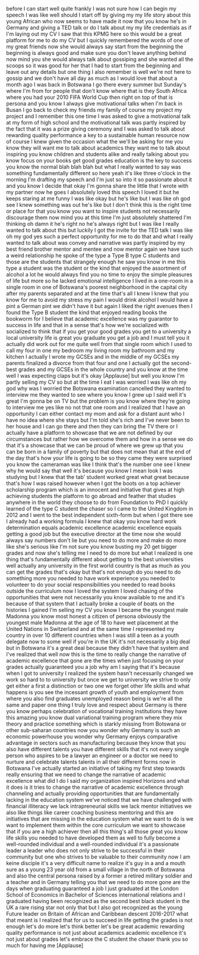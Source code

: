 
before I can start well quite frankly I
was not sure how I can begin my speech I
was like well should I start off by
giving my my life story about this young
African who now seems to have made it
now that you know he&#39;s in Germany and
giving a TED talk or do I talk about my
my life credentials as if I&#39;m laying out
my CV I saw that this KPMG here so this
would be a great platform for me to do
my CV but I quickly remembered the words
of one of my great friends now she would
always say start from the beginning the
beginning is always good and make sure
you don&#39;t leave anything behind now mind
you she would always talk about
gossiping and she wanted all the scoops
so it was good for her that I had to
start from the beginning and leave out
any details but one thing I also
remember is well we&#39;re not here to
gossip and we don&#39;t have all day as much
as I would love that
about a month ago I was back in Botswana
I go there every summer but Sunday&#39;s
where I&#39;m from
for people that don&#39;t know where that is
they South Africa where you had your
2010 FIFA World Cup then right on top of
that is persona and you know I always
give motivational talks when I&#39;m back in
Busan I go back to check my friends my
family of course my project my project
and I remember this one time I was asked
to give a motivational talk at my form
of high school and the motivational talk
was partly inspired by the fact that it
was a prize giving ceremony and I was
asked to talk about rewarding quality
performance a key to a sustainable human
resource now of course I knew given the
occasion
what the
we&#39;ll be asking for me you know they
will want me to talk about academics
they want me to talk about inspiring you
know children and students alike and
really talking about you know focus on
your books get good grades education is
the key to success you know the normal
blah blah blah but what I really wanted
to say was something fundamentally
different
so here yeah it&#39;s like three o&#39;clock in
the morning I&#39;m drafting my speech and
I&#39;m just so into it so passionate about
it and you know I decide that okay I&#39;m
gonna share the little that I wrote with
my partner now he goes I absolutely
loved this speech I loved it but he
keeps staring at me funny I was like
okay but he&#39;s like but I was like oh god
see I knew something was out he&#39;s like
but I don&#39;t think this is the right time
or place for that you know you want to
inspire students not necessarily
discourage them now mind you at this
time I&#39;m just absolutely shattered I&#39;m
thinking oh damn it he&#39;s right no he&#39;s
always right but I was like I really
wanted to talk about this but luckily I
got the invite for the TED talk I was
like oh my god yes such a perfect
opportunity for me to do that and what I
really wanted to talk about was convey
and narrative was partly inspired by my
best friend brother mentor and mentee
and now mentor again we have such a
weird relationship he spoke of the type
a Type B type C students and those are
the students that strangely enough he
saw you know in me this type a student
was the student or the kind that enjoyed
the assortment of alcohol a lot
he would always find you no time to
enjoy the simple pleasures of life but
more so he lacked emotional intelligence
I lived in a one-room in a single room
in one of Botswana&#39;s poorest
neighborhood in the capital city after
my parents separated and at the time
that&#39;s all I knew I knew that you know
for me to avoid my stress my pain I
would drink alcohol I would have a pint
a German pint we didn&#39;t have it but
again I liked the right avenues then I
found the Type B student
the kind that enjoyed reading books the
bookworm for I believe that academic
excellence was my guarantor to success
in life and that in a sense that&#39;s how
we&#39;re socialized with socialized to
think that if you get your good grades
you get to a university a local
university life is great you graduate
you get a job and I must tell you it
actually did work out for me quite well
from that single room which I used to
call my four in one my bedroom my living
room my bathroom and my kitchen
I actually I wrote my GCSEs and in the
middle of my GCSEs my parents finalized
a divorce from that four and one I
actually got the second-best grades and
my GCSEs in the whole country and you
know at the time well I was expecting
claps but it&#39;s okay
[Applause]
but well you know I&#39;m partly selling my
CV so but at the time I eat I was
worried I was like oh my god why was I
worried the Botswana examination
cancelled they wanted to interview me
they wanted to see where you know I grew
up I said well it&#39;s great I&#39;m gonna be
on TV
but the problem is you know where
they&#39;re going to interview me yes like
no not that one room and I realized that
I have an opportunity I can either
contact my mom and ask for a distant
aunt who I have no idea where she stays
but I&#39;m told she&#39;s rich and I&#39;ve never
been to her house and I can go there and
then they can bring the TV there or I
actually have a platform to showcase
that we are not defined by our
circumstances but rather how we overcome
them and how in a sense we do that it&#39;s
a showcase that we can be proud of where
we grew up
that you can be born in a family of
poverty but that does not mean that at
the end of the day that&#39;s how your life
is going to be so they came they were
surprised you know the cameraman was
like I think that&#39;s the number one see I
knew why he would say that well it&#39;s
because you know I mean look I was
studying but I knew that the tab&#39;
student worked great what great because
that&#39;s how I was raised
however when I got the boots on a top
achiever scholarship program which is an
innocent and initiative that gives at
high achieving students the platform to
go abroad and feather that studies
anywhere in the world they choose to do
from Foundation to PhD I quickly learned
of the type C student the chaser so I
came to the United Kingdom in 2012 and I
went to the best independent sixth-form
but when I got there see I already had a
working formula I knew that okay you
know hard work determination equals
academic excellence academic excellence
equals getting a good job
but the executive director at the time
now she would always say numbers don&#39;t
lie but you need to do more and make do
more like she&#39;s serious
like I&#39;m not sure you know busting my 20
get bigger grades and now she&#39;s telling
me I need to do more but what I realized
is one thing that&#39;s fundamentally
different about getting to the best
universities
well actually any university in the
first world country is that as much as
you can get the grades that&#39;s okay but
that&#39;s not enough
do you need to do something more you
needed to have work experience you
needed to volunteer to do your social
responsibilities you needed to read
books outside the curriculum now I loved
the system I loved chasing of the
opportunities that were not necessarily
you know available to me and it&#39;s
because of that system that I actually
broke a couple of boats on the histories
I gained I&#39;m selling my CV you know I
became the youngest male Madonna
you know most honest a citizen of
persona obviously the youngest male
Madonna at the age of 18 to have wet
placement at the United Nations in
Switzerland and at the same time I
represented my country in over 10
different countries when I was still a
teen as a youth delegate now to some
well if you&#39;re in the UK it&#39;s not
necessarily a big deal but in Botswana
it&#39;s a great deal because they didn&#39;t
have that system and I&#39;ve realized that
well now this is the time to really
change the narrative of academic
excellence that gone are the times when
just focusing on your grades actually
guaranteed you a job why am I saying
that it&#39;s because when I got to
university I realized the system hasn&#39;t
necessarily changed we work so hard to
to university but once we get to
university we strive to only get either
a first a distinction or two one we
forget other life skills and what
happens is you see the incessant growth
of youth and employment from where you
also find graduates unemployed reason
being is we&#39;re all the same and paper
one thing I truly love and respect about
Germany is there you know perhaps
celebration of vocational training
institutions they have this amazing you
know dual variational training program
where they mix theory and practice
something which is starkly missing from
Botswana or other sub-saharan countries
now you wonder why Germany is such an
economic powerhouse you wonder why
Germany enjoys comparative advantage in
sectors such as manufacturing because
they know that you also have different
talents you have different skills that
it&#39;s not every single person who aspires
to be a lawyer an engineer or a doctor
we need to nurture and celebrate talents
talents in all their different forms now
in Botswana I&#39;ve actually started an
initiative of taking my first step
towards really ensuring that we need to
change the narrative of academic
excellence what did I do
I said my organization inspired Horizons
and what it does is it tries to change
the narrative of academic excellence
through channeling and actually
providing opportunities that are
fundamentally lacking in the education
system we&#39;ve noticed that we have
challenged with financial illiteracy we
lack intrapreneurial skills we lack
mentor initiatives we also like things
like career coaching
business mentoring and this are
initiatives that are missing in the
education system what we want to do is
we want to implement them within the
core curriculum we want to showcase that
if you are a high achiever then all this
thing&#39;s all those great you know life
skills you needed to have developed them
as well to fully become a well-rounded
individual and a well-rounded individual
it&#39;s a passionate leader a leader who
does not only strive to be successful in
their community but one who strives to
be valuable to their community now I am
keine disciple it&#39;s a very difficult
name to realize it&#39;s guy in a and a
mouth sure as a young 23 year old from a
small village in the north of Botswana
and also the central persona raised by a
former a retired military soldier and a
teacher and in Germany telling you that
we need to do more gone are the days
when graduating guaranteed a job I just
graduated at the London School of
Economics in Bachelor of Sciences
international relations and I graduated
having been recognized as the second
best black student in the UK a rare
rising star not only that but I also got
recognized as the young Future leader on
Britain of African and Caribbean descent
2016-2017 what that meant is I realized
that for us to succeed in life getting
the grades is not enough
let&#39;s do more let&#39;s think better let&#39;s
be great academic rewarding quality
performance is not just about academics
academic excellence it&#39;s not just about
grades let&#39;s embrace the C student the
chaser thank you so much for having me
[Applause]
